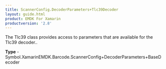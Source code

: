 ```yaml
---
title: ScannerConfig.DecoderParameters+Tlc39Decoder
layout: guide.html
product: EMDK For Xamarin 
productversion: '2.8' 
---
```

The Tlc39 class provides access to parameters that are available for the Tlc39 decoder..

**Type** - Symbol.XamarinEMDK.Barcode.ScannerConfig+DecoderParameters+BaseDecoder

